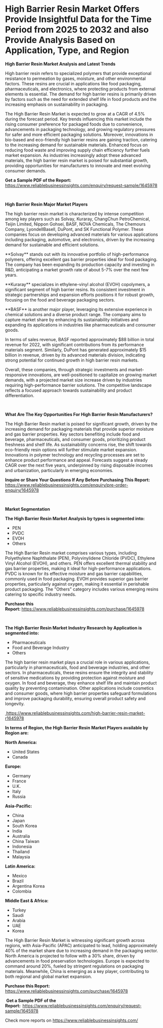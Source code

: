 <p><h1>High Barrier Resin Market Offers Provide Insightful Data for the Time Period from 2025 to 2032 and also Provide Analysis Based on Application, Type, and Region</h1></p><p><strong>High Barrier Resin Market Analysis and Latest Trends</strong></p>
<p><p>High barrier resin refers to specialized polymers that provide exceptional resistance to permeation by gases, moisture, and other environmental factors. These resins are crucial in applications like food packaging, pharmaceuticals, and electronics, where protecting products from external elements is essential. The demand for high barrier resins is primarily driven by factors such as the need for extended shelf life in food products and the increasing emphasis on sustainability in packaging.</p><p>The High Barrier Resin Market is expected to grow at a CAGR of 4.5% during the forecast period. Key trends influencing this market include the rising consumer preference for packaged foods due to convenience, advancements in packaging technology, and growing regulatory pressures for safer and more efficient packaging solutions. Moreover, innovations in bio-based and eco-friendly high barrier resins are gaining traction, catering to the increasing demand for sustainable materials. Enhanced focus on reducing food waste and improving supply chain efficiency further fuels market expansion. As industries increasingly adopt these advanced materials, the high barrier resin market is poised for substantial growth, providing opportunities for manufacturers to innovate and meet evolving consumer demands.</p></p>
<p><strong>Get a Sample PDF of the Report:&nbsp;</strong> <a href="https://www.reliablebusinessinsights.com/enquiry/request-sample/1645978?utm_campaign=2335&utm_medium=2&utm_source=Github&utm_content=ia&utm_term=29032025&utm_id=high-barrier-resin">https://www.reliablebusinessinsights.com/enquiry/request-sample/1645978</a></p>
<p>&nbsp;</p>
<p><strong>High Barrier Resin Major Market Players</strong></p>
<p><p>The high barrier resin market is characterized by intense competition among key players such as Solvay, Kuraray, ChangChun PetroChemical, Teijin Limited, Nippon Gohsei, BASF, NOVA Chemicals, The Chemours Company, LyondellBasell, DuPont, and SK Functional Polymer. These companies focus on developing advanced materials for various applications including packaging, automotive, and electronics, driven by the increasing demand for sustainable and efficient solutions.</p><p>**Solvay** stands out with its innovative portfolio of high-performance polymers, offering excellent gas barrier properties ideal for food packaging. The company has been expanding its production capacity and investing in R&D, anticipating a market growth rate of about 5-7% over the next few years.</p><p>**Kuraray** specializes in ethylene-vinyl alcohol (EVOH) copolymers, a significant segment of high barrier resins. Its consistent investment in strategic partnerships and expansion efforts positions it for robust growth, focusing on the food and beverage packaging sectors.</p><p>**BASF** is another major player, leveraging its extensive experience in chemical solutions and a diverse product range. The company aims to capture market share by enhancing its sustainability initiatives and expanding its applications in industries like pharmaceuticals and consumer goods.</p><p>In terms of sales revenue, BASF reported approximately $88 billion in total revenue for 2022, with significant contributions from its performance materials segment. Similarly, DuPont has generated approximately $15 billion in revenue, driven by its advanced materials division, indicating strong potential for continued growth in high barrier resin markets.</p><p>Overall, these companies, through strategic investments and market-responsive innovations, are well-positioned to capitalize on growing market demands, with a projected market size increase driven by industries requiring high-performance barrier solutions. The competitive landscape reflects a focused approach towards sustainability and product differentiation.</p></p>
<p>&nbsp;</p>
<p><strong>What Are The Key Opportunities For High Barrier Resin Manufacturers?</strong></p>
<p><p>The High Barrier Resin market is poised for significant growth, driven by the increasing demand for packaging materials that provide superior moisture and gas barrier properties. Key sectors benefiting include food and beverage, pharmaceuticals, and consumer goods, prioritizing product freshness and shelf life. As sustainability concerns rise, the shift towards eco-friendly resin options will further stimulate market expansion. Innovations in polymer technology and recycling processes are set to enhance product performance and appeal. Forecasts suggest a steady CAGR over the next five years, underpinned by rising disposable incomes and urbanization, particularly in emerging economies.</p></p>
<p><strong>Inquire or Share Your Questions If Any Before Purchasing This Report:</strong> <a href="https://www.reliablebusinessinsights.com/enquiry/pre-order-enquiry/1645978?utm_campaign=2335&utm_medium=2&utm_source=Github&utm_content=ia&utm_term=29032025&utm_id=high-barrier-resin">https://www.reliablebusinessinsights.com/enquiry/pre-order-enquiry/1645978</a></p>
<p>&nbsp;</p>
<p><strong>Market Segmentation</strong></p>
<p><strong>The High Barrier Resin Market Analysis by types is segmented into:</strong></p>
<p><ul><li>PEN</li><li>PVDC</li><li>EVOH</li><li>Others</li></ul></p>
<p><p>The High Barrier Resin market comprises various types, including Polyethylene Naphthalate (PEN), Polyvinylidene Chloride (PVDC), Ethylene Vinyl Alcohol (EVOH), and others. PEN offers excellent thermal stability and gas barrier properties, making it ideal for high-performance applications. PVDC is known for its effective moisture and gas barrier capabilities, commonly used in food packaging. EVOH provides superior gas barrier properties, particularly against oxygen, making it essential in perishable product packaging. The "Others" category includes various emerging resins catering to specific industry needs.</p></p>
<p><strong>Purchase this Report:&nbsp;</strong><a href="https://www.reliablebusinessinsights.com/purchase/1645978?utm_campaign=2335&utm_medium=2&utm_source=Github&utm_content=ia&utm_term=29032025&utm_id=high-barrier-resin">https://www.reliablebusinessinsights.com/purchase/1645978</a></p>
<p>&nbsp;</p>
<p><strong>The High Barrier Resin Market Industry Research by Application is segmented into:</strong></p>
<p><ul><li>Pharmaceuticals</li><li>Food and Beverage Industry</li><li>Others</li></ul></p>
<p><p>The high barrier resin market plays a crucial role in various applications, particularly in pharmaceuticals, food and beverage industries, and other sectors. In pharmaceuticals, these resins ensure the integrity and stability of sensitive medications by providing protection against moisture and oxygen. In food and beverage, they enhance shelf life and maintain product quality by preventing contamination. Other applications include cosmetics and consumer goods, where high barrier properties safeguard formulations and improve packaging durability, ensuring overall product safety and longevity.</p></p>
<p><a href="https://www.reliablebusinessinsights.com/high-barrier-resin-market-r1645978?utm_campaign=2335&utm_medium=2&utm_source=Github&utm_content=ia&utm_term=29032025&utm_id=high-barrier-resin">&nbsp;https://www.reliablebusinessinsights.com/high-barrier-resin-market-r1645978</a></p>
<p><strong>In terms of Region, the High Barrier Resin Market Players available by Region are:</strong></p>
<p>
    <p> <strong> North America: </strong>
        <ul>
            <li>United States</li>
            <li>Canada</li>
        </ul>
        </p> 
    <p> <strong> Europe: </strong>
        <ul>
            <li>Germany</li>
            <li>France</li>
            <li>U.K.</li>
            <li>Italy</li>
            <li>Russia</li>
        </ul>
        </p> 
    <p> <strong> Asia-Pacific: </strong>
        <ul>
            <li>China</li>
            <li>Japan</li>
            <li>South Korea</li>
            <li>India</li>
            <li>Australia</li>
            <li>China Taiwan</li>
            <li>Indonesia</li>
            <li>Thailand</li>
            <li>Malaysia</li>
        </ul>
        </p> 
    <p> <strong> Latin America: </strong>
        <ul>
            <li>Mexico</li>
            <li>Brazil</li>
            <li>Argentina Korea</li>
            <li>Colombia</li>
        </ul>
        </p> 
    <p> <strong> Middle East & Africa: </strong>
        <ul>
            <li>Turkey</li>
            <li>Saudi</li>
            <li>Arabia</li>
            <li>UAE</li>
            <li>Korea</li>
        </ul>
    </p>
    </p>
<p><p>The High Barrier Resin Market is witnessing significant growth across regions, with Asia-Pacific (APAC) anticipated to lead, holding approximately 40% of the market share due to increasing demand in the packaging sector. North America is projected to follow with a 30% share, driven by advancements in food preservation technologies. Europe is expected to command around 20%, fueled by stringent regulations on packaging materials. Meanwhile, China is emerging as a key player, contributing to both regional and global market expansion.</p></p>
<p><strong>Purchase this Report: </strong><a href="https://www.reliablebusinessinsights.com/purchase/1645978?utm_campaign=2335&utm_medium=2&utm_source=Github&utm_content=ia&utm_term=29032025&utm_id=high-barrier-resin">https://www.reliablebusinessinsights.com/purchase/1645978</a></p>
<p>&nbsp;<strong>Get a Sample PDF of the Report:&nbsp;&nbsp;</strong><a href="https://www.reliablebusinessinsights.com/enquiry/request-sample/1645978?utm_campaign=2335&utm_medium=2&utm_source=Github&utm_content=ia&utm_term=29032025&utm_id=high-barrier-resin">https://www.reliablebusinessinsights.com/enquiry/request-sample/1645978</a></p>
<p><strong></strong></p>
<p>Check more reports on <a href="https://www.reliablebusinessinsights.com/?utm_campaign=2335&utm_medium=2&utm_source=Github&utm_content=ia&utm_term=29032025&utm_id=high-barrier-resin">https://www.reliablebusinessinsights.com/</a></p>